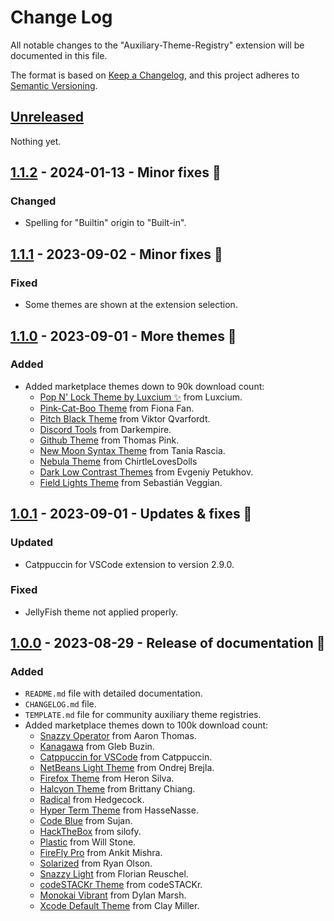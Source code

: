 # Change Log

All notable changes to the "Auxiliary-Theme-Registry" extension will be documented in this file.

The format is based on [Keep a Changelog](https://keepachangelog.com/en/1.0.0/), and this project adheres to [Semantic Versioning](https://semver.org/spec/v2.0.0.html).

## [Unreleased]

Nothing yet.

## [1.1.2] - 2024-01-13 - Minor fixes 🔨

### Changed

- Spelling for "Builtin" origin to "Built-in".

## [1.1.1] - 2023-09-02 - Minor fixes 🔨

### Fixed

- Some themes are shown at the extension selection.

## [1.1.0] - 2023-09-01 - More themes 🎨

### Added

- Added marketplace themes down to 90k download count:
  - [Pop N' Lock Theme by Luxcium ✨](https://marketplace.visualstudio.com/items?itemName=Luxcium.pop-n-lock-theme-vscode) from Luxcium.
  - [Pink-Cat-Boo Theme](https://marketplace.visualstudio.com/items?itemName=ftsamoyed.theme-pink-cat-boo) from Fiona Fan.
  - [Pitch Black Theme](https://marketplace.visualstudio.com/items?itemName=viktorqvarfordt.vscode-pitch-black-theme) from Viktor Qvarfordt.
  - [Discord Tools](https://marketplace.visualstudio.com/items?itemName=Darkempire78.discord-tools) from Darkempire.
  - [Github Theme](https://marketplace.visualstudio.com/items?itemName=thomaspink.theme-github) from Thomas Pink.
  - [New Moon Syntax Theme](https://marketplace.visualstudio.com/items?itemName=taniarascia.new-moon-vscode) from Tania Rascia.
  - [Nebula Theme](https://marketplace.visualstudio.com/items?itemName=ChirtleLovesDolls.nebula-theme) from ChirtleLovesDolls
  - [Dark Low Contrast Themes](https://marketplace.visualstudio.com/items?itemName=EvgeniyPetukhov.dark-low-contrast) from Evgeniy Petukhov.
  - [Field Lights Theme](https://marketplace.visualstudio.com/items?itemName=sveggiani.vscode-field-lights) from Sebastián Veggian.

## [1.0.1] - 2023-09-01 - Updates & fixes 🔨

### Updated

- Catppuccin for VSCode extension to version 2.9.0.

### Fixed

- JellyFish theme not applied properly.

## [1.0.0] - 2023-08-29 - Release of documentation 📄

### Added

- `README.md` file with detailed documentation.
- `CHANGELOG.md` file.
- `TEMPLATE.md` file for community auxiliary theme registries.
- Added marketplace themes down to 100k download count:
  - [Snazzy Operator](https://marketplace.visualstudio.com/items?itemName=aaronthomas.vscode-snazzy-operator) from Aaron Thomas.
  - [Kanagawa](https://marketplace.visualstudio.com/items?itemName=qufiwefefwoyn.kanagawa) from Gleb Buzin.
  - [Catppuccin for VSCode](https://marketplace.visualstudio.com/items?itemName=Catppuccin.catppuccin-vsc) from Catppuccin.
  - [NetBeans Light Theme](https://marketplace.visualstudio.com/items?itemName=obrejla.netbeans-light-theme) from Ondrej Brejla.
  - [Firefox Theme](https://marketplace.visualstudio.com/items?itemName=Heron.firefox-devtools-theme) from Heron Silva.
  - [Halcyon Theme](https://marketplace.visualstudio.com/items?itemName=brittanychiang.halcyon-vscode) from Brittany Chiang.
  - [Radical](https://marketplace.visualstudio.com/items?itemName=dhedgecock.radical-vscode) from Hedgecock.
  - [Hyper Term Theme](https://marketplace.visualstudio.com/items?itemName=hsnazar.hyper-term-theme) from HasseNasse.
  - [Code Blue](https://marketplace.visualstudio.com/items?itemName=Sujan.code-blue) from Sujan.
  - [HackTheBox](https://marketplace.visualstudio.com/items?itemName=silofy.hackthebox) from silofy.
  - [Plastic](https://marketplace.visualstudio.com/items?itemName=will-stone.plastic) from Will Stone.
  - [FireFly Pro](https://marketplace.visualstudio.com/items?itemName=ankitcode.firefly) from Ankit Mishra.
  - [Solarized](https://marketplace.visualstudio.com/items?itemName=ryanolsonx.solarized) from Ryan Olson.
  - [Snazzy Light](https://marketplace.visualstudio.com/items?itemName=loilo.snazzy-light) from Florian Reuschel.
  - [codeSTACKr Theme](https://marketplace.visualstudio.com/items?itemName=codestackr.codestackr-theme) from codeSTACKr.
  - [Monokai Vibrant](https://marketplace.visualstudio.com/items?itemName=s3gf4ult.monokai-vibrant) from Dylan Marsh.
  - [Xcode Default Theme](https://marketplace.visualstudio.com/items?itemName=smockle.xcode-default-theme) from Clay Miller.

[unreleased]: https://github.com/Codemos-Inc/auxiliary-theme-registry/compare/v1.1.2...HEAD
[1.1.2]: https://github.com/Codemos-Inc/auxiliary-theme-registry/compare/v1.1.1...v1.1.2
[1.1.1]: https://github.com/Codemos-Inc/auxiliary-theme-registry/compare/v1.1.0...v1.1.1
[1.1.0]: https://github.com/Codemos-Inc/auxiliary-theme-registry/compare/v1.0.1...v1.1.0
[1.0.1]: https://github.com/Codemos-Inc/auxiliary-theme-registry/compare/v1.0.0...v1.0.1
[1.0.0]: https://github.com/Codemos-Inc/auxiliary-theme-registry/releases/tag/v1.0.0
